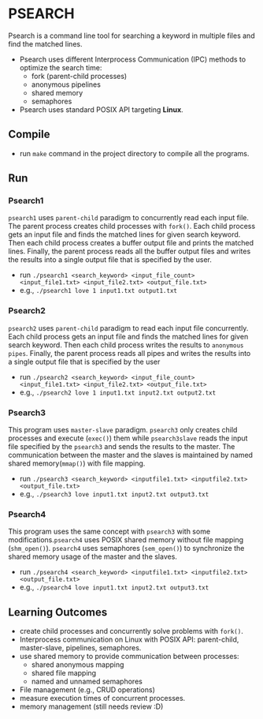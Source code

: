 # PSEARCH
Psearch is a command line tool for searching a keyword in multiple files and find the matched lines.
- Psearch uses different Interprocess Communication (IPC) methods to optimize the search time:
  - fork (parent-child processes)
  - anonymous pipelines
  - shared memory
  - semaphores
- Psearch uses standard POSIX API targeting **Linux**.

## Compile 
- run `make` command in the project directory to compile all the programs.

## Run
### Psearch1
`psearch1` uses `parent-child` paradigm to concurrently read each input file. The parent process creates child processes with `fork()`. Each child process gets an input file and finds the matched lines for given search keyword. Then each child process creates a buffer output file and prints the matched lines. Finally, the parent process reads all the buffer output files and writes the results into a single output file that is specified by the user.  

- run `./psearch1 <search_keyword> <input_file_count> <input_file1.txt> <input_file2.txt> <output_file.txt>`
- e.g., `./psearch1 love 1 input1.txt output1.txt`

### Psearch2
`psearch2` uses `parent-child` paradigm to read each input file concurrently. Each child process gets an input file and finds the matched lines for given search keyword. Then each child process writes the results to `anonymous pipes`. Finally, the parent process reads all pipes and writes the results into a single output file that is specified by the user 

- run `./psearch2 <search_keyword> <input_file_count> <input_file1.txt> <input_file2.txt> <output_file.txt>`
- e.g., `./psearch2 love 1 input1.txt input2.txt output2.txt`

### Psearch3
This program uses `master-slave` paradigm. `psearch3` only creates child processes and execute (`exec()`) them while `psearch3slave` reads the input file specified by the `psearch3` and sends the results to the master. The communication between the master and the slaves is maintained by named shared memory(`mmap()`) with file mapping.  

- run `./psearch3 <search_keyword> <inputfile1.txt> <inputfile2.txt> <output_file.txt>`
- e.g., `./psearch3 love input1.txt input2.txt output3.txt`

### Psearch4
This program uses the same concept with `psearch3` with some modifications.`psearch4` uses POSIX shared memory without file mapping (`shm_open()`). `psearch4` uses semaphores (`sem_open()`) to synchronize the shared memory usage of the master and the slaves.  

- run `./psearch4 <search_keyword> <inputfile1.txt> <inputfile2.txt> <output_file.txt>`
- e.g., `./psearch4 love input1.txt input2.txt output3.txt`

## Learning Outcomes 
- create child processes and concurrently solve problems with `fork()`.
- Interprocess communication on Linux with POSIX API: parent-child, master-slave, pipelines, semaphores.
- use shared memory to provide communication between processes:
  - shared anonymous mapping
  - shared file mapping
  - named and unnamed semaphores
- File management (e.g., CRUD operations)
- measure execution times of concurrent processes.
- memory management (still needs review :D)
